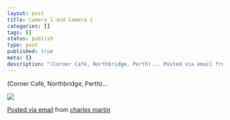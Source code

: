 ```yaml
---
layout: post
title: Camera 1 and Camera 2
categories: []
tags: []
status: publish
type: post
published: true
meta: {}
description: "(Corner Café, Northbridge, Perth)... Posted via email from charles martin"
---
```


(Corner Café, Northbridge, Perth)... 

![]({{site.baseurl}}/assets/posterous/charlesmartin/10/20101007-IMG_4888.jpg)

[Posted via email](http://posterous.com)  from 
[charles martin](http://charlesmartin.posterous.com/camera-1-and-camera-2)
